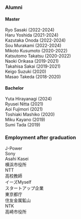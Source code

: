 ### **Alumni**
#### Master
Ryo Sasaki (2022-2024)\
Haru Yoshida (2021-2024)\
Kazutaka Onoda (2022-2024)\
Sou Murakami (2022-2024)\
Mikoto Kusumoto (2020-2022)\
Katsutomo Takatsu (2020-2022)\
Naoki Orikasa (2019-2021)\
Takahisa Sakai (2019-2021)\
Keigo Suzuki (2020)\
Masao Takeda (2018-2020)

#### Bachelor
Yuta Hirayanagi (2024)\
Ryusei Nitta (2021)\
Aoi Fujimori (2021)\
Toshiaki Mashiko (2020)\
Miku Kayano (2019)\
Sumi Tada (2019)

### **Employment after graduation**
J-Power\
Sony\
Asahi Kasei\
横浜市役所\
NTT\
高校教師\
イーズMyself\
スタートアップ企業\
東京都庁\
住友金属鉱山\
NTK\
高崎市役所
